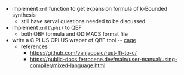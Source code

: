 - implement `xnf` function to get expansion formula of k-Bounded synthesis
    - still have serval questions needed to be discussed
- implement `xnf(\phi)` to QBF
    - both QBF formula and QDIMACS format file
- write a C PLUS CPLUS wraper of QBF tool -- [caqe](https://github.com/ltentrup/caqe)
    - references
        - https://github.com/vanjacosic/rust-ffi-to-c/
        - https://public-docs.ferrocene.dev/main/user-manual/using-compiler/mixed-language.html